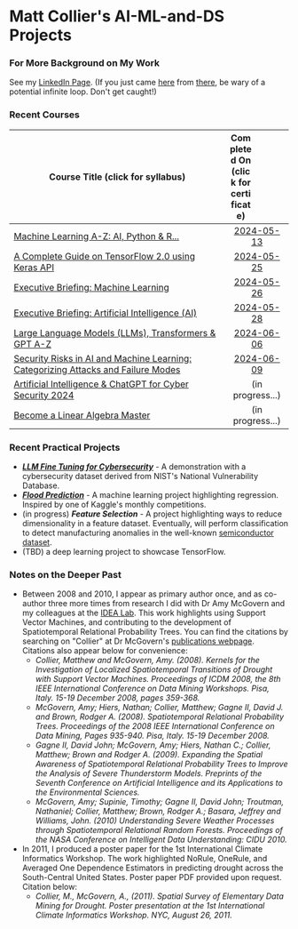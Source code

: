 # Matt Collier's AI-ML-and-DS Projects

### For More Background on My Work

See my [LinkedIn Page](https://www.linkedin.com/in/matthew-collier-aa70167/). (If you just came [here](https://github.com/mcStargazer/AI-ML-and-DS/blob/main/README.md) from [there](https://www.linkedin.com/in/matthew-collier-aa70167/), be wary of a potential infinite loop. Don't get caught!)

### Recent Courses

| Course Title (click for syllabus) | <div style="width:40px">Completed On (click for certificate)</div> |
|-------------| :---: |
| [Machine Learning A-Z: AI, Python & R...](https://www.udemy.com/course/machinelearning/learn/lecture/35617946?start=1#overview) | [2024-05-13](https://www.udemy.com/certificate/UC-a021173a-48e8-4361-bc88-f45206995b76/) |
| [A Complete Guide on TensorFlow 2.0 using Keras API](https://community.superdatascience.com/c/tensorflow-keras-api/) | [2024-05-25](https://credsverse.com/credentials/14089047-13b7-4346-b274-4f9dd5a30ba1) |
| [Executive Briefing: Machine Learning](https://community.superdatascience.com/c/executive-ml/) | [2024-05-26](https://credsverse.com/credentials/36d89d19-2df1-4c11-ba1f-1a8fc5971cd4) |
| [Executive Briefing: Artificial Intelligence (AI)](https://community.superdatascience.com/c/executive-ai/) |  [2024-05-28](https://credsverse.com/credentials/3acf295a-10fd-4ef2-8b59-613ff256a214) |
| [Large Language Models (LLMs), Transformers & GPT A-Z](https://community.superdatascience.com/c/llm-gpt/) | [2024-06-06](https://credsverse.com/credentials/8de678ae-f5cf-4f8c-b183-8e8f06662042) |
| [Security Risks in AI and Machine Learning: Categorizing Attacks and Failure Modes](https://www.linkedin.com/learning/security-risks-in-ai-and-machine-learning-categorizing-attacks-and-failure-modes/) | [2024-06-09](https://www.linkedin.com/learning/certificates/188f0196790fac74aa8fe0bb68991319e26ba0175099e22d80f2a0de356de335) |
| [Artificial Intelligence & ChatGPT for Cyber Security 2024](https://www.udemy.com/course/artificial-intelligence-chatgpt-for-cyber-security-2024/) | (in progress...) |
| [Become a Linear Algebra Master](https://www.udemy.com/course/linear-algebra-course/) | (in progress...) |

### Recent Practical Projects
* [_**LLM Fine Tuning for Cybersecurity**_](https://colab.research.google.com/drive/1OFP94l0Btxma-NqYthc5_Jv1f5UQx1s3?usp=sharing) - A demonstration with a cybersecurity dataset derived from NIST's National Vulnerability Database.
* [_**Flood Prediction**_](https://colab.research.google.com/drive/1DMYd0Bffts5P7kARmYJKKCzqpQaDDYGe?usp=sharing) - A machine learning project highlighting regression. Inspired by one of Kaggle's monthly competitions.
* (in progress) _**Feature Selection**_ - A project highlighting ways to reduce dimensionality in a feature dataset. Eventually, will perform classification to detect manufacturing anomalies in the well-known [semiconductor dataset](https://www.kaggle.com/datasets/paresh2047/uci-semcom).
* (TBD) a deep learning project to showcase TensorFlow.

### Notes on the Deeper Past
* Between 2008 and 2010, I appear as primary author once, and as co-author three more times from research I did with Dr Amy McGovern and my colleagues at the [IDEA Lab](https://www.mcgovern-fagg.org/idea/). This work highlights using Support Vector Machines, and contributing to the development of Spatiotemporal Relational Probability Trees. You can find the citations by searching on "Collier" at Dr McGovern's [publications webpage](https://mcgovern-fagg.org/amy/publications/). Citations also appear below for convenience:
  * *Collier, Matthew and McGovern, Amy. (2008). Kernels for the Investigation of Localized Spatiotemporal Transitions of Drought with Support Vector Machines. Proceedings of ICDM 2008, the 8th IEEE International Conference on Data Mining Workshops. Pisa, Italy. 15-19 December 2008, pages 359-368.*
  * *McGovern, Amy; Hiers, Nathan; Collier, Matthew; Gagne II, David J. and Brown, Rodger A. (2008). Spatiotemporal Relational Probability Trees. Proceedings of the 2008 IEEE International Conference on Data Mining, Pages 935-940. Pisa, Italy. 15-19 December 2008.*
  * *Gagne II, David John; McGovern, Amy; Hiers, Nathan C.; Collier, Matthew; Brown and Rodger A. (2009). Expanding the Spatial Awareness of Spatiotemporal Relational Probability Trees to Improve the Analysis of Severe Thunderstorm Models. Preprints of the Seventh Conference on Artificial Intelligence and its Applications to the Environmental Sciences.*
  * *McGovern, Amy; Supinie, Timothy; Gagne II, David John; Troutman, Nathaniel; Collier, Matthew; Brown, Rodger A.; Basara, Jeffrey and Williams, John. (2010) Understanding Severe Weather Processes through Spatiotemporal Relational Random Forests. Proceedings of the NASA Conference on Intelligent Data Understanding: CIDU 2010.*
* In 2011, I produced a poster paper for the 1st International Climate Informatics Workshop. The work highlighted NoRule, OneRule, and Averaged One Dependence Estimators in predicting drought across the South-Central United States. Poster paper PDF provided upon request. Citation below:
  * *Collier, M., McGovern, A., (2011). Spatial Survey of Elementary Data Mining for Drought. Poster presentation at the 1st International Climate Informatics Workshop. NYC, August 26, 2011.*
